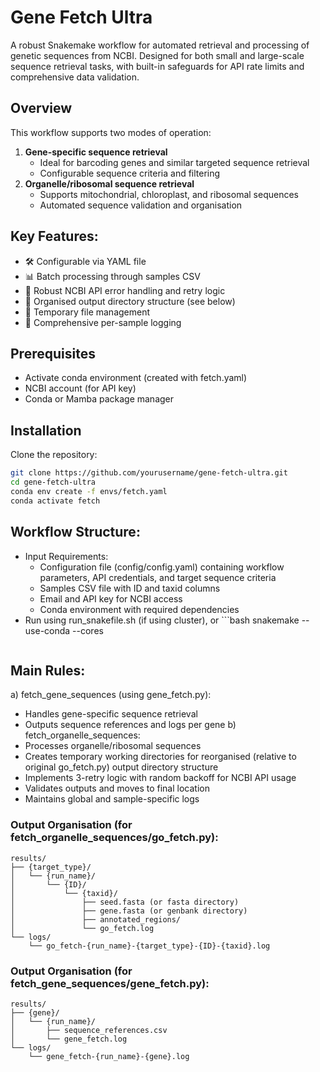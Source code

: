 # Gene Fetch Ultra
A robust Snakemake workflow for automated retrieval and processing of genetic sequences from NCBI. Designed for both small and large-scale sequence retrieval tasks, with built-in safeguards for API rate limits and comprehensive data validation.

## Overview
This workflow supports two modes of operation:
1. **Gene-specific sequence retrieval**
   - Ideal for barcoding genes and similar targeted sequence retrieval
   - Configurable sequence criteria and filtering
2. **Organelle/ribosomal sequence retrieval**
   - Supports mitochondrial, chloroplast, and ribosomal sequences
   - Automated sequence validation and organisation


## Key Features:
- 🛠️ Configurable via YAML file
- 📊 Batch processing through samples CSV
- 🔄 Robust NCBI API error handling and retry logic
- 📁 Organised output directory structure (see below)
- 🧹 Temporary file management
- 📝 Comprehensive per-sample logging


## Prerequisites
- Activate conda environment (created with fetch.yaml)
- NCBI account (for API key)
- Conda or Mamba package manager


## Installation
Clone the repository:
   ```bash
   git clone https://github.com/yourusername/gene-fetch-ultra.git
   cd gene-fetch-ultra
  conda env create -f envs/fetch.yaml
  conda activate fetch
  ```


## Workflow Structure:
- Input Requirements:
  - Configuration file (config/config.yaml) containing workflow parameters, API credentials, and target sequence criteria
  - Samples CSV file with ID and taxid columns
  - Email and API key for NCBI access
  - Conda environment with required dependencies
- Run using run_snakefile.sh (if using cluster), or ```bash
    snakemake --use-conda --cores <n>
    ```

## Main Rules:
a) fetch_gene_sequences (using gene_fetch.py):
   - Handles gene-specific sequence retrieval
   - Outputs sequence references and logs per gene
b) fetch_organelle_sequences:
   - Processes organelle/ribosomal sequences
   - Creates temporary working directories for reorganised (relative to original go_fetch.py) output directory structure
   - Implements 3-retry logic with random backoff for NCBI API usage
   - Validates outputs and moves to final location
   - Maintains global and sample-specific logs


### Output Organisation (for fetch_organelle_sequences/go_fetch.py):
```
results/
├── {target_type}/
│   └── {run_name}/
│       └── {ID}/
│           └── {taxid}/
│               ├── seed.fasta (or fasta directory)
│               ├── gene.fasta (or genbank directory)
│               ├── annotated_regions/
│               └── go_fetch.log
└── logs/
    └── go_fetch-{run_name}-{target_type}-{ID}-{taxid}.log
```

### Output Organisation (for fetch_gene_sequences/gene_fetch.py):
```
results/
├── {gene}/
│   └── {run_name}/
│       ├── sequence_references.csv
│       └── gene_fetch.log
└── logs/
    └── gene_fetch-{run_name}-{gene}.log
```
